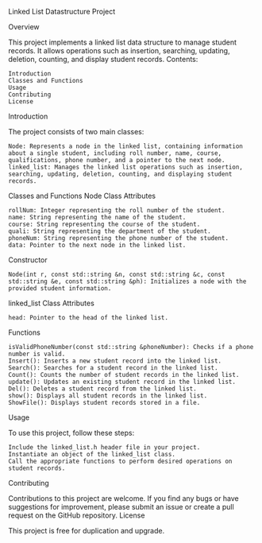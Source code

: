 Linked List Datastructure Project

Overview

This project implements a linked list data structure to manage student records. It allows operations such as insertion, searching, updating, deletion, counting, and display student records.
Contents:

    Introduction
    Classes and Functions
    Usage
    Contributing
    License

Introduction

The project consists of two main classes:

    Node: Represents a node in the linked list, containing information about a single student, including roll number, name, course, qualifications, phone number, and a pointer to the next node.
    linked_list: Manages the linked list operations such as insertion, searching, updating, deletion, counting, and displaying student records.

Classes and Functions
Node Class
Attributes

    rollNum: Integer representing the roll number of the student.
    name: String representing the name of the student.
    course: String representing the course of the student.
    quali: String representing the department of the student.
    phoneNum: String representing the phone number of the student.
    data: Pointer to the next node in the linked list.

Constructor

    Node(int r, const std::string &n, const std::string &c, const std::string &e, const std::string &ph): Initializes a node with the provided student information.

linked_list Class
Attributes

    head: Pointer to the head of the linked list.

Functions

    isValidPhoneNumber(const std::string &phoneNumber): Checks if a phone number is valid.
    Insert(): Inserts a new student record into the linked list.
    Search(): Searches for a student record in the linked list.
    Count(): Counts the number of student records in the linked list.
    update(): Updates an existing student record in the linked list.
    Del(): Deletes a student record from the linked list.
    show(): Displays all student records in the linked list.
    ShowFile(): Displays student records stored in a file.

Usage

To use this project, follow these steps:

    Include the linked_list.h header file in your project.
    Instantiate an object of the linked_list class.
    Call the appropriate functions to perform desired operations on student records.

Contributing

Contributions to this project are welcome. If you find any bugs or have suggestions for improvement, please submit an issue or create a pull request on the GitHub repository.
License

This project is free for duplication and upgrade.
